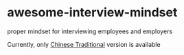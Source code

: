 # awesome-interview-mindset
proper mindset for interviewing employees and employers

Currently, only [Chinese Traditional](../zh_tw/README.md) version is available
